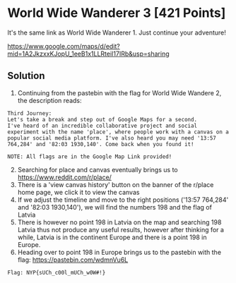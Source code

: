 # World Wide Wanderer 3 [421 Points]
It's the same link as World Wide Wanderer 1. Just continue your adventure!

https://www.google.com/maps/d/edit?mid=1A2JkzxxKJopU_1eeB1x1LLRteiI17IRb&usp=sharing

## Solution

1. Continuing from the pastebin with the flag for World Wide Wandere 2, the description reads:
```
Third Journey:
Let's take a break and step out of Google Maps for a second.
I've heard of an incredible collaborative project and social experiment with the name 'place', where people work with a canvas on a popular social media platform. I've also heard you may need '13:57 764,284' and '82:03 1930,140'. Come back when you found it!
 
NOTE: All flags are in the Google Map Link provided!
```
2. Searching for place and canvas eventually brings us to https://www.reddit.com/r/place/
3. There is a 'view canvas history' button on the banner of the r/place home page, we click it to view the canvas
4. If we adjust the timeline and move to the right positions ('13:57 764,284' and '82:03 1930,140'), we will find the numbers 198 and the flag of Latvia
5. There is however no point 198 in Latvia on the map and searching 198 Latvia thus not produce any useful results, however after thinking for a while, Latvia is in the continent Europe and there is a point 198 in Europe.
6. Heading over to point 198 in Europe brings us to the pastebin with the flag: https://pastebin.com/wdmnVu6L
```
Flag: NYP{sUCh_c00l_mUCh_w0W#!}
```
